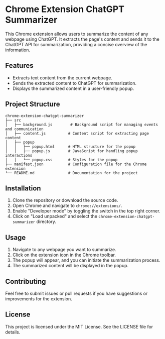 # Chrome Extension ChatGPT Summarizer

This Chrome extension allows users to summarize the content of any webpage using ChatGPT. It extracts the page's content and sends it to the ChatGPT API for summarization, providing a concise overview of the information.

## Features

- Extracts text content from the current webpage.
- Sends the extracted content to ChatGPT for summarization.
- Displays the summarized content in a user-friendly popup.

## Project Structure

```
chrome-extension-chatgpt-summarizer
├── src
│   ├── background.js        # Background script for managing events and communication
│   ├── content.js          # Content script for extracting page content
│   ├── popup
│   │   ├── popup.html      # HTML structure for the popup
│   │   ├── popup.js        # JavaScript for handling popup interactions
│   │   └── popup.css       # Styles for the popup
├── manifest.json           # Configuration file for the Chrome extension
└── README.md               # Documentation for the project
```

## Installation

1. Clone the repository or download the source code.
2. Open Chrome and navigate to `chrome://extensions/`.
3. Enable "Developer mode" by toggling the switch in the top right corner.
4. Click on "Load unpacked" and select the `chrome-extension-chatgpt-summarizer` directory.

## Usage

1. Navigate to any webpage you want to summarize.
2. Click on the extension icon in the Chrome toolbar.
3. The popup will appear, and you can initiate the summarization process.
4. The summarized content will be displayed in the popup.

## Contributing

Feel free to submit issues or pull requests if you have suggestions or improvements for the extension.

## License

This project is licensed under the MIT License. See the LICENSE file for details.